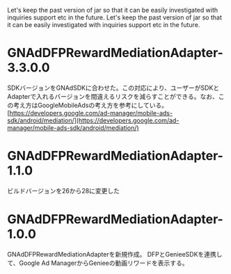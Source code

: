 Let's keep the past version of jar so that it can be easily investigated with inquiries support etc in the future.
Let's keep the past version of jar so that it can be easily investigated with inquiries support etc in the future.
# GNAdDFPRewardMediationAdapter-3.3.0.0
SDKバージョンをGNAdSDKに合わせた。この対応により、ユーザーがSDKとAdapterで入れるバージョンを間違えるリスクを減らすことができる。なお、この考え方はGoogleMobileAdsの考え方を参考にしている。<br>
[https://developers.google.com/ad-manager/mobile-ads-sdk/android/mediation/](https://developers.google.com/ad-manager/mobile-ads-sdk/android/mediation/)

# GNAdDFPRewardMediationAdapter-1.1.0
ビルドバージョンを26から28に変更した

# GNAdDFPRewardMediationAdapter-1.0.0
GNAdDFPRewardMediationAdapterを新規作成。
DFPとGenieeSDKを連携して、Google Ad ManagerからGenieeの動画リワードを表示する。